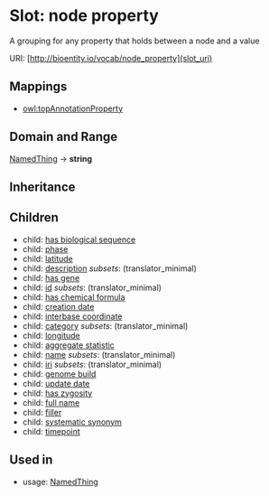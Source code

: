 # Slot: node property


A grouping for any property that holds between a node and a value

URI: [http://bioentity.io/vocab/node_property](slot_uri)
## Mappings

 * [owl:topAnnotationProperty](http://purl.obolibrary.org/obo/owl_topAnnotationProperty)
## Domain and Range

[NamedThing](NamedThing.md) -> **string**
## Inheritance

## Children

 *  child: [has biological sequence](has_biological_sequence.md)
 *  child: [phase](phase.md)
 *  child: [latitude](latitude.md)
 *  child: [description](description.md) *subsets*: (translator_minimal)
 *  child: [has gene](has_gene.md)
 *  child: [id](id.md) *subsets*: (translator_minimal)
 *  child: [has chemical formula](has_chemical_formula.md)
 *  child: [creation date](creation_date.md)
 *  child: [interbase coordinate](interbase_coordinate.md)
 *  child: [category](category.md) *subsets*: (translator_minimal)
 *  child: [longitude](longitude.md)
 *  child: [aggregate statistic](aggregate_statistic.md)
 *  child: [name](name.md) *subsets*: (translator_minimal)
 *  child: [iri](iri.md) *subsets*: (translator_minimal)
 *  child: [genome build](genome_build.md)
 *  child: [update date](update_date.md)
 *  child: [has zygosity](has_zygosity.md)
 *  child: [full name](full_name.md)
 *  child: [filler](filler.md)
 *  child: [systematic synonym](systematic_synonym.md)
 *  child: [timepoint](timepoint.md)
## Used in

 *  usage: [NamedThing](NamedThing.md)
